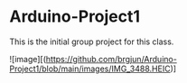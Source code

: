 # Arduino-Project1
This is the initial group project for this class.

![image][(https://github.com/brgjun/Arduino-Project1/blob/main/images/IMG_3488.HEIC)]

